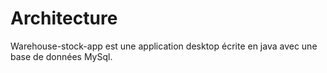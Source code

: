 # Architecture
Warehouse-stock-app est une application desktop écrite en java avec une base de données MySql.




